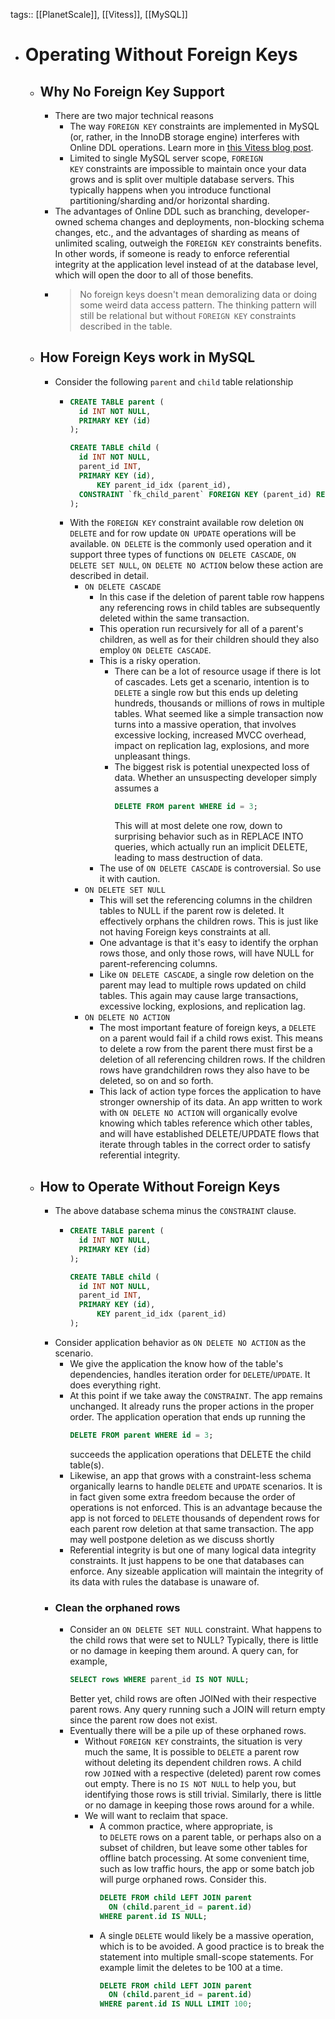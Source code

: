 tags:: [[PlanetScale]], [[Vitess]], [[MySQL]]

- # Operating Without Foreign Keys
	- ## Why No Foreign Key Support
		- There are two major technical reasons
			- The way `FOREIGN KEY` constraints are implemented in MySQL (or, rather, in the InnoDB storage engine) interferes with Online DDL operations. Learn more in [this Vitess blog post](https://vitess.io/blog/2021-06-15-online-ddl-why-no-fk/).
			- Limited to single MySQL server scope, `FOREIGN KEY` constraints are impossible to maintain once your data grows and is split over multiple database servers. This typically happens when you introduce functional partitioning/sharding and/or horizontal sharding.
		- The advantages of Online DDL such as branching, developer-owned schema
		  changes and deployments, non-blocking schema changes, etc., and the advantages of sharding
		  as means of unlimited scaling, outweigh the `FOREIGN KEY` constraints benefits. In other words, if someone is ready to enforce referential integrity at the application level instead of at the database level, which will open the door to all of those benefits.
		- > No foreign keys doesn't mean demoralizing data or doing some weird data access pattern. The thinking pattern will still be relational but without `FOREIGN KEY` constraints described in the table.
	- ## How Foreign Keys work in MySQL
		- Consider the following `parent` and `child` table relationship
			- ```sql
			  CREATE TABLE parent (
			  	id INT NOT NULL,
			  	PRIMARY KEY (id)
			  );
			  
			  CREATE TABLE child (
			  	id INT NOT NULL,
			  	parent_id INT,
			  	PRIMARY KEY (id),
			    	KEY parent_id_idx (parent_id),
			  	CONSTRAINT `fk_child_parent` FOREIGN KEY (parent_id) REFERENCES parent(id) ON
			  );
			  ```
			- With the `FOREIGN KEY` constraint available  row deletion `ON DELETE` and for row update `ON UPDATE` operations will be available. `ON DELETE` is the commonly used operation and it support three types of functions `ON DELETE CASCADE`, `ON DELETE SET NULL`, `ON DELETE NO ACTION` below these action are described in detail.
				- `ON DELETE CASCADE`
					- In this case if  the deletion of  parent table row happens any referencing rows in child tables are subsequently deleted within the same transaction.
					- This operation run recursively for all of a parent's children, as well as for their children should they also employ `ON DELETE CASCADE`.
					- This is a risky operation.
						- There can be a lot of resource usage if there is lot of cascades. Lets get a scenario, intention is to `DELETE` a single row but this ends up deleting hundreds, thousands or millions of rows in multiple tables. What seemed like a simple transaction now turns into a massive operation, that involves excessive locking,
						  increased MVCC overhead, impact on replication lag, explosions, and more unpleasant things.
						- The biggest risk is potential unexpected loss of data. Whether an
						  unsuspecting developer simply assumes a 
						  ```sql 
						  DELETE FROM parent WHERE id = 3;
						  ```
						  This will at most delete one row, down to surprising behavior such as in REPLACE INTO queries, which actually run
						  an implicit DELETE, leading to mass destruction of data.
					- The use of `ON DELETE CASCADE` is controversial. So use it with caution.
				- `ON DELETE SET NULL`
					- This will set the referencing columns in the children tables to NULL if the parent row is deleted. It effectively orphans the children rows. This is just like not having Foreign keys constraints at all.
					- One advantage is that it's easy to identify the orphan rows those, and only those rows, will have NULL for parent-referencing columns.
					- Like `ON DELETE CASCADE`, a single row deletion on the parent may lead to multiple rows updated on child tables. This again may cause large transactions, excessive locking, explosions, and replication lag.
				- `ON DELETE NO ACTION`
					- The most important feature of foreign keys, a `DELETE` on a parent would fail if a child rows exist. This means to delete a row from the parent there must first be a deletion of all referencing children rows. If the children rows have grandchildren rows they also have to be deleted, so on and so forth.
					- This lack of action type forces the application to have stronger ownership of its data. An app written to work with `ON DELETE NO ACTION` will organically evolve knowing which tables reference
					  which other tables, and will have established DELETE/UPDATE flows that iterate through tables in the correct order to satisfy referential integrity.
	- ## How to Operate Without Foreign Keys
		- The above database schema minus the `CONSTRAINT` clause.
			- ```sql
			  CREATE TABLE parent (
			  	id INT NOT NULL,
			  	PRIMARY KEY (id)
			  );
			  
			  CREATE TABLE child (
			  	id INT NOT NULL,
			  	parent_id INT,
			  	PRIMARY KEY (id),
			    	KEY parent_id_idx (parent_id)
			  );
			  ```
		- Consider application behavior as `ON DELETE NO ACTION` as the scenario.
			- We give the application the know how of the table's dependencies, handles iteration order for `DELETE`/`UPDATE`. It does everything right.
			- At this point if  we take away the `CONSTRAINT`. The app remains unchanged. It already runs the proper actions in the proper order. The application operation that ends up running the 
			  ```sql
			  DELETE FROM parent WHERE id = 3;
			  ```
			  succeeds the application operations that DELETE the child table(s).
			- Likewise, an app that grows with a constraint-less schema organically learns to handle `DELETE` and `UPDATE` scenarios. It is in fact given some extra freedom because the order of operations is not enforced. This is an advantage because the app is not forced to `DELETE` thousands of dependent rows for each parent row deletion at that same transaction. The app may well postpone deletion as we discuss shortly
			- Referential integrity is but one of many logical data integrity constraints. It just happens to be one that databases can enforce. Any sizeable application will maintain the integrity of its data with rules the database is unaware of.
		- ### Clean the orphaned rows
			- Consider an `ON DELETE SET NULL` constraint. What happens to the child rows that were set to NULL? Typically, there is little or no damage in keeping them around. A query can, for example, 
			  ```sql
			  SELECT rows WHERE parent_id IS NOT NULL;
			  ```
			   Better yet, child rows are often JOINed with their respective parent rows. Any query running such a JOIN will return empty since the parent row does not exist.
			- Eventually there will be a pile up of these orphaned rows.
				- Without `FOREIGN KEY` constraints, the situation is very much the same, It is possible to `DELETE` a parent row without deleting its dependent children rows. A child row `JOIN`ed with a respective (deleted) parent row comes out empty. There is no `IS NOT NULL` to help you, but identifying those rows is still trivial. Similarly, there is little or no damage in keeping those rows around for a while.
				- We will want to reclaim that space.
					- A common practice, where appropriate, is to `DELETE` rows on a parent table, or perhaps also on a subset of children, but leave some other tables for offline batch processing. At some convenient time, such as low traffic hours, the app or some batch job will purge orphaned rows. Consider this.
					  ```sql
					  DELETE FROM child LEFT JOIN parent 
					  	ON (child.parent_id = parent.id) 
					  WHERE parent.id IS NULL;
					  ```
					- A single `DELETE` would likely be a massive operation, which is to be avoided. A good practice is to break the statement into multiple small-scope statements. For example limit the deletes to be 100 at a time.
					  ```sql
					  DELETE FROM child LEFT JOIN parent 
					  	ON (child.parent_id = parent.id) 
					  WHERE parent.id IS NULL LIMIT 100;
					  ```